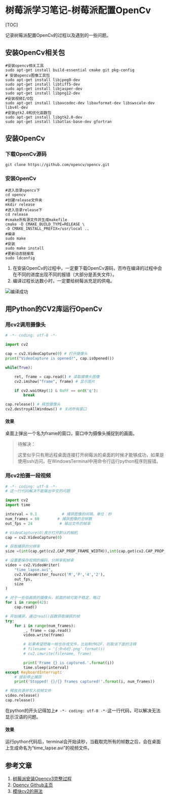 # 树莓派学习笔记-树莓派配置OpenCv

[TOC]

记录树莓派配置OpenCv的过程以及遇到的一些问题。

## 安装OpenCv相关包

```shell
#安装opencv相关工具
sudo apt-get install build-essential cmake git pkg-config
# 安装opencv图像工具包
sudo apt-get install libjpeg8-dev 
sudo apt-get install libtiff5-dev 
sudo apt-get install libjasper-dev 
sudo apt-get install libpng12-dev 
#安装视频I/O包
sudo apt-get install libavcodec-dev libavformat-dev libswscale-dev libv4l-dev
#安装gtk2.0和优化函数包
sudo apt-get install libgtk2.0-dev
sudo apt-get install libatlas-base-dev gfortran
```

## 安装OpenCv

### 下载OpenCv源码

```shell
git clone https://github.com/opencv/opencv.git
```

### 安装OpenCv

```shell
#进入目录opencv下
cd opencv
#创建release文件夹
mkdir release
#进入目录release下
cd release
#cmake所有源文件并生成makefile
cmake -D CMAKE_BUILD_TYPE=RELEASE \ 
-D CMAKE_INSTALL_PREFIX=/usr/local ..
#编译
sudo make
#安装
sudo make install
#更新动态链接库
sudo ldconfig
```

1. 在安装OpenCv的过程中，一定要下载OpenCv源码，否咋在编译的过程中会在不同的进度出现不同的报错（大部分是丢失文件）。
2. 编译过程长达数小时，一定要给树莓派充足的供电。

![编译成功](F:\Typora\本地图库\image-20210128220225416.png)

## 用Python的CV2库运行OpenCv

### 用cv2调用摄像头

```python
# -*- coding: utf-8 -*-

import cv2

cap = cv2.VideoCapture(0) # 打开摄像头
print("VideoCapture is opened?", cap.isOpened())

while(True):

    ret, frame = cap.read() # 读取摄像头图像
    cv2.imshow("frame", frame) # 显示图片

    if cv2.waitKey(1) & 0xFF == ord('q'):
        break

cap.release() # 释放摄像头
cv2.destroyAllWindows() # 关闭所有窗口
```

#### 效果

桌面上弹出一个名为frame的窗口，窗口中为摄像头捕捉到的画面。

> 待解决：
>
> 这里似乎只有用远程桌面连接打开树莓派的桌面的时候才能够成功，如果是使用ssh访问，在WindowsTerminal中用命令行运行python程序则报错。

### 用cv2拍摄一段视频

```python
# -*- coding: utf-8 -*-
# 这一行代码解决不能输出中文的问题

import cv2
import time

interval = 0.1           # 捕获图像的间隔，单位：秒
num_frames = 60        # 捕获图像的总帧数
out_fps = 24            # 输出文件的帧率

# VideoCapture(0)表示打开默认的相机
cap = cv2.VideoCapture(0)

# 获取捕获的分辨率
size =(int(cap.get(cv2.CAP_PROP_FRAME_WIDTH)),int(cap.get(cv2.CAP_PROP_FRAME_HEIGHT)))

# 设置要保存视频的编码，分辨率和帧率
video = cv2.VideoWriter(
    "time_lapse.avi", 
    cv2.VideoWriter_fourcc('M','P','4','2'), 
    out_fps, 
    size
)

# 对于一些低画质的摄像头，前面的帧可能不稳定，略过
for i in range(42):
    cap.read()

# 开始捕获，通过read()函数获取捕获的帧
try:
    for i in range(num_frames):
        _, frame = cap.read()
        video.write(frame)

        # 如果希望把每一帧也存成文件，比如制作GIF，则取消下面的注释
        # filename = '{:0>6d}.png'.format(i)
        # cv2.imwrite(filename, frame)

        print('Frame {} is captured.'.format(i))
        time.sleep(interval)
except KeyboardInterrupt:
    # 提前停止捕获
    print('Stopped! {}/{} frames captured!'.format(i, num_frames))

# 释放资源并写入视频文件
video.release()
cap.release()
```

在python的开头记得加上`# -*- coding: utf-8 -*-`这一行代码，可以解决无法显示汉语的问题。

#### 效果

运行python代码后，terminal会开始读秒，当截取完所有的帧数之后，会在桌面上生成命名为“time_lapse.avi”的视频文件。

## 参考文章

1. [树莓派安装Opencv3完整过程](https://blog.csdn.net/kyokozan/article/details/79192646)
2. [Opencv Github主页](https://github.com/opencv/opencv)
3. [模块cv2的用法](https://www.cnblogs.com/shizhengwen/p/8719062.html)